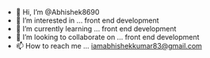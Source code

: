 - 👋 Hi, I’m @Abhishek8690
- 👀 I’m interested in ... front end development
- 🌱 I’m currently learning ... front end development
- 💞️ I’m looking to collaborate on ... front end development
- 📫 How to reach me ... iamabhishekkumar83@gmail.com

<!---
Abhishek8690/Abhishek8690 is a ✨ special ✨ repository because its `README.md` (this file) appears on your GitHub profile.
You can click the Preview link to take a look at your changes.
--->
